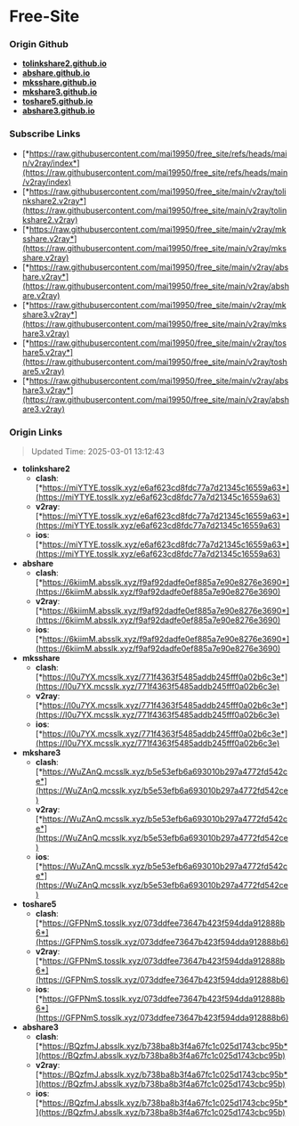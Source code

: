 # Free-Site

### Origin Github

- [**tolinkshare2.github.io**](https://github.com/tolinkshare2/tolinkshare2.github.io)
- [**abshare.github.io**](https://github.com/abshare/abshare.github.io)
- [**mksshare.github.io**](https://github.com/mksshare/mksshare.github.io)
- [**mkshare3.github.io**](https://github.com/mkshare3/mkshare3.github.io)
- [**toshare5.github.io**](https://github.com/toshare5/toshare5.github.io)
- [**abshare3.github.io**](https://github.com/abshare3/abshare3.github.io)

### Subscribe Links

- [*https://raw.githubusercontent.com/mai19950/free_site/refs/heads/main/v2ray/index*](https://raw.githubusercontent.com/mai19950/free_site/refs/heads/main/v2ray/index)
- [*https://raw.githubusercontent.com/mai19950/free_site/main/v2ray/tolinkshare2.v2ray*](https://raw.githubusercontent.com/mai19950/free_site/main/v2ray/tolinkshare2.v2ray)
- [*https://raw.githubusercontent.com/mai19950/free_site/main/v2ray/mksshare.v2ray*](https://raw.githubusercontent.com/mai19950/free_site/main/v2ray/mksshare.v2ray)
- [*https://raw.githubusercontent.com/mai19950/free_site/main/v2ray/abshare.v2ray*](https://raw.githubusercontent.com/mai19950/free_site/main/v2ray/abshare.v2ray)
- [*https://raw.githubusercontent.com/mai19950/free_site/main/v2ray/mkshare3.v2ray*](https://raw.githubusercontent.com/mai19950/free_site/main/v2ray/mkshare3.v2ray)
- [*https://raw.githubusercontent.com/mai19950/free_site/main/v2ray/toshare5.v2ray*](https://raw.githubusercontent.com/mai19950/free_site/main/v2ray/toshare5.v2ray)
- [*https://raw.githubusercontent.com/mai19950/free_site/main/v2ray/abshare3.v2ray*](https://raw.githubusercontent.com/mai19950/free_site/main/v2ray/abshare3.v2ray)

### Origin Links

> Updated Time: 2025-03-01 13:12:43

- **tolinkshare2**
  - **clash**: [*https://miYTYE.tosslk.xyz/e6af623cd8fdc77a7d21345c16559a63*](https://miYTYE.tosslk.xyz/e6af623cd8fdc77a7d21345c16559a63)
  - **v2ray**: [*https://miYTYE.tosslk.xyz/e6af623cd8fdc77a7d21345c16559a63*](https://miYTYE.tosslk.xyz/e6af623cd8fdc77a7d21345c16559a63)
  - **ios**: [*https://miYTYE.tosslk.xyz/e6af623cd8fdc77a7d21345c16559a63*](https://miYTYE.tosslk.xyz/e6af623cd8fdc77a7d21345c16559a63)
- **abshare**
  - **clash**: [*https://6kiimM.absslk.xyz/f9af92dadfe0ef885a7e90e8276e3690*](https://6kiimM.absslk.xyz/f9af92dadfe0ef885a7e90e8276e3690)
  - **v2ray**: [*https://6kiimM.absslk.xyz/f9af92dadfe0ef885a7e90e8276e3690*](https://6kiimM.absslk.xyz/f9af92dadfe0ef885a7e90e8276e3690)
  - **ios**: [*https://6kiimM.absslk.xyz/f9af92dadfe0ef885a7e90e8276e3690*](https://6kiimM.absslk.xyz/f9af92dadfe0ef885a7e90e8276e3690)
- **mksshare**
  - **clash**: [*https://I0u7YX.mcsslk.xyz/771f4363f5485addb245fff0a02b6c3e*](https://I0u7YX.mcsslk.xyz/771f4363f5485addb245fff0a02b6c3e)
  - **v2ray**: [*https://I0u7YX.mcsslk.xyz/771f4363f5485addb245fff0a02b6c3e*](https://I0u7YX.mcsslk.xyz/771f4363f5485addb245fff0a02b6c3e)
  - **ios**: [*https://I0u7YX.mcsslk.xyz/771f4363f5485addb245fff0a02b6c3e*](https://I0u7YX.mcsslk.xyz/771f4363f5485addb245fff0a02b6c3e)
- **mkshare3**
  - **clash**: [*https://WuZAnQ.mcsslk.xyz/b5e53efb6a693010b297a4772fd542ce*](https://WuZAnQ.mcsslk.xyz/b5e53efb6a693010b297a4772fd542ce)
  - **v2ray**: [*https://WuZAnQ.mcsslk.xyz/b5e53efb6a693010b297a4772fd542ce*](https://WuZAnQ.mcsslk.xyz/b5e53efb6a693010b297a4772fd542ce)
  - **ios**: [*https://WuZAnQ.mcsslk.xyz/b5e53efb6a693010b297a4772fd542ce*](https://WuZAnQ.mcsslk.xyz/b5e53efb6a693010b297a4772fd542ce)
- **toshare5**
  - **clash**: [*https://GFPNmS.tosslk.xyz/073ddfee73647b423f594dda912888b6*](https://GFPNmS.tosslk.xyz/073ddfee73647b423f594dda912888b6)
  - **v2ray**: [*https://GFPNmS.tosslk.xyz/073ddfee73647b423f594dda912888b6*](https://GFPNmS.tosslk.xyz/073ddfee73647b423f594dda912888b6)
  - **ios**: [*https://GFPNmS.tosslk.xyz/073ddfee73647b423f594dda912888b6*](https://GFPNmS.tosslk.xyz/073ddfee73647b423f594dda912888b6)
- **abshare3**
  - **clash**: [*https://BQzfmJ.absslk.xyz/b738ba8b3f4a67fc1c025d1743cbc95b*](https://BQzfmJ.absslk.xyz/b738ba8b3f4a67fc1c025d1743cbc95b)
  - **v2ray**: [*https://BQzfmJ.absslk.xyz/b738ba8b3f4a67fc1c025d1743cbc95b*](https://BQzfmJ.absslk.xyz/b738ba8b3f4a67fc1c025d1743cbc95b)
  - **ios**: [*https://BQzfmJ.absslk.xyz/b738ba8b3f4a67fc1c025d1743cbc95b*](https://BQzfmJ.absslk.xyz/b738ba8b3f4a67fc1c025d1743cbc95b)
